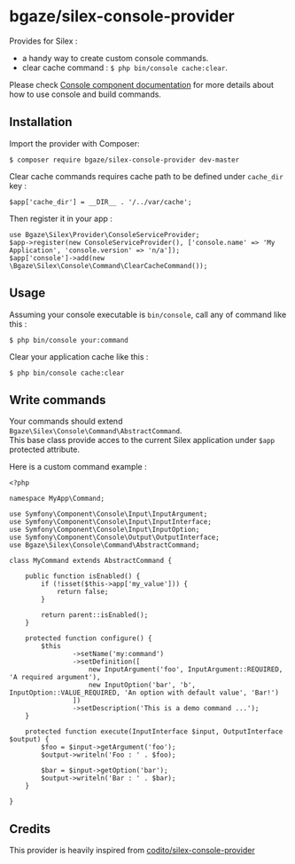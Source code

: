 # bgaze/silex-console-provider

Provides for Silex :

* a handy way to create custom console commands. 
* clear cache command : `$ php bin/console cache:clear`.

Please check [Console component documentation][1] for more details about how to use console and build commands.

## Installation

Import the provider with Composer:

    $ composer require bgaze/silex-console-provider dev-master

Clear cache commands requires cache path to be defined under `cache_dir` key :

    $app['cache_dir'] = __DIR__ . '/../var/cache';

Then register it in your app :

    use Bgaze\Silex\Provider\ConsoleServiceProvider;
    $app->register(new ConsoleServiceProvider(), ['console.name' => 'My Application', 'console.version' => 'n/a']);
    $app['console']->add(new \Bgaze\Silex\Console\Command\ClearCacheCommand());

## Usage

Assuming your console executable is `bin/console`, call any of command like this :

    $ php bin/console your:command

Clear your application cache like this :

    $ php bin/console cache:clear
    
## Write commands

Your commands should extend `Bgaze\Silex\Console\Command\AbstractCommand`.  
This base class provide acces to the current Silex application under `$app` protected attribute.

Here is a custom command example :

    <?php

    namespace MyApp\Command;

    use Symfony\Component\Console\Input\InputArgument;
    use Symfony\Component\Console\Input\InputInterface;
    use Symfony\Component\Console\Input\InputOption;
    use Symfony\Component\Console\Output\OutputInterface;
    use Bgaze\Silex\Console\Command\AbstractCommand;

    class MyCommand extends AbstractCommand {

        public function isEnabled() {
            if (!isset($this->app['my_value'])) {
                return false;
            }
            
            return parent::isEnabled();
        }

        protected function configure() {
            $this
                    ->setName('my:command')
                    ->setDefinition([
                        new InputArgument('foo', InputArgument::REQUIRED, 'A required argument'),
                        new InputOption('bar', 'b', InputOption::VALUE_REQUIRED, 'An option with default value', 'Bar!')
                    ])
                    ->setDescription('This is a demo command ...');
        }

        protected function execute(InputInterface $input, OutputInterface $output) {
            $foo = $input->getArgument('foo');
            $output->writeln('Foo : ' . $foo);

            $bar = $input->getOption('bar');
            $output->writeln('Bar : ' . $bar);
        }

    }

## Credits

This provider is heavily inspired from [codito/silex-console-provider][2]

[1]: http://symfony.com/doc/current/components/console/introduction.html
[2]: https://github.com/CoditoNet/silex-console-provider